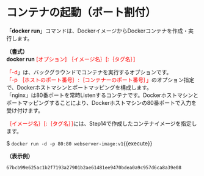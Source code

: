 # コンテナの起動（ポート割付）
「**docker run**」コマンドは、DockerイメージからDockerコンテナを作成・実行します。  

**（書式）**  
**docker run** <span style="color: red; ">[オプション] ｛イメージ名｝[:｛タグ名｝]</span>  

<span style="color: red; ">「-d</span>」は、バックグラウンドでコンテナを実行するオプションです。  
<span style="color: red; ">「-p ｛ホストのポート番号｝:｛コンテナーのポート番号｝」</span>のオプション指定で、Dockerホストマシンとポートマッピングを構成します。  
「nginx」は80番ポートを常時Listenするコンテナです。Dockerホストマシンとポートマッピングすることにより、Dockerホストマシンの80番ポートで入力を受け付けます。  

<span style="color: red; ">｛イメージ名｝[:｛タグ名｝]</span>には、Step14で作成したコンテナイメージを指定します。

$ `docker run -d -p 80:80 webserver-image:v1`{{execute}}  

**（表示例）**  
```
67bcb99e625ac1b2f7193a27901b2ae61481ee9470bdea0a9c957d6ca8a39e08  
```